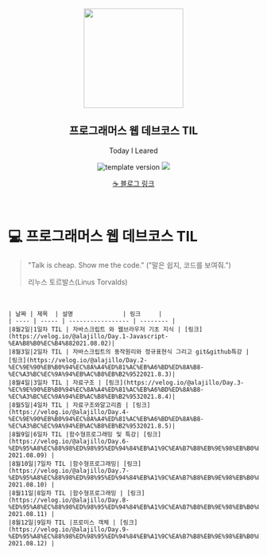 <br/>
<p align="middle" >
  <img width="200px;" src="./src/images/prgms-logo.png"/>
</p>
<h2 align="middle">프로그래머스 웹 데브코스 TIL</h2>
<p align="middle">Today I Leared</p>
<p align="middle">
  <img src="https://img.shields.io/badge/version-1.0.0-blue?style=flat-square" alt="template version"/>
  <img src="https://img.shields.io/badge/language-md-md.svg?style=flat-square"/>
</p>

<p align="middle">
 <a href="https://velog.io/@alajillo">☕ 블로그 링크</a> 
</p>

<br/>

# 💻 프로그래머스 웹 데브코스 TIL

> "Talk is cheap. Show me the code."
> ("말은 쉽지, 코드를 보여줘.")
>
> 리누스 토르발스(Linus Torvalds)

<br/>

```
| 날짜 | 제목  | 설명              | 링크     |
| ---- | ----- | ----------------- | -------- |
|8월2일|1일차 TIL | 자바스크립트 와 웹브라우저 기초 지식 | [링크](https://velog.io/@alajillo/Day.1-Javascript-%EA%B8%B0%EC%B4%882021.08.02)|
|8월3일|2일차 TIL | 자바스크립트의 동작원리와 정규표현식 그리고 git&github특강 | [링크](https://velog.io/@alajillo/Day.2-%EC%9E%90%EB%B0%94%EC%8A%A4%ED%81%AC%EB%A6%BD%ED%8A%B8-%EC%A3%BC%EC%9A%94%EB%AC%B8%EB%B2%9522021.8.3)|
|8월4일|3일차 TIL | 자료구조 | [링크](https://velog.io/@alajillo/Day.3-%EC%9E%90%EB%B0%94%EC%8A%A4%ED%81%AC%EB%A6%BD%ED%8A%B8-%EC%A3%BC%EC%9A%94%EB%AC%B8%EB%B2%9532021.8.4)|
|8월5일|4일차 TIL | 자료구조와알고리즘 | [링크](https://velog.io/@alajillo/Day.4-%EC%9E%90%EB%B0%94%EC%8A%A4%ED%81%AC%EB%A6%BD%ED%8A%B8-%EC%A3%BC%EC%9A%94%EB%AC%B8%EB%B2%9532021.8.5)|
|8월9일|6일차 TIL |함수형프로그래밍 및 특강| [링크](https://velog.io/@alajillo/Day.6-%ED%95%A8%EC%88%98%ED%98%95%ED%94%84%EB%A1%9C%EA%B7%B8%EB%9E%98%EB%B0%8D%EA%B3%BCES6-2021.08.09) |
|8월10일|7일차 TIL |함수형프로그래밍| [링크] (https://velog.io/@alajillo/Day.7-%ED%95%A8%EC%88%98%ED%98%95%ED%94%84%EB%A1%9C%EA%B7%B8%EB%9E%98%EB%B0%8D%EA%B3%BCES6-2021.08.10) |
|8월11일|8일차 TIL |함수형프로그래밍 | [링크] (https://velog.io/@alajillo/Day.8-%ED%95%A8%EC%88%98%ED%98%95%ED%94%84%EB%A1%9C%EA%B7%B8%EB%9E%98%EB%B0%8D%EA%B3%BCES6-2021.08.11) |
|8월12일|9일차 TIL |프로미스 객체 | [링크] (https://velog.io/@alajillo/Day.9-%ED%95%A8%EC%88%98%ED%98%95%ED%94%84%EB%A1%9C%EA%B7%B8%EB%9E%98%EB%B0%8D%EA%B3%BCES6-2021.08.12) |
```
